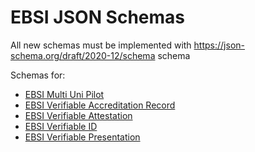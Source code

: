 # EBSI JSON Schemas

All new schemas must be implemented with https://json-schema.org/draft/2020-12/schema schema

Schemas for:

- [EBSI Multi Uni Pilot](./ebsi-muti-uni-pilot)
- [EBSI Verifiable Accreditation Record](./ebsi-accreditation)
- [EBSI Verifiable Attestation](./ebsi-attestation)
- [EBSI Verifiable ID](./ebsi-vid)
- [EBSI Verifiable Presentation](./ebsi-presentation)
